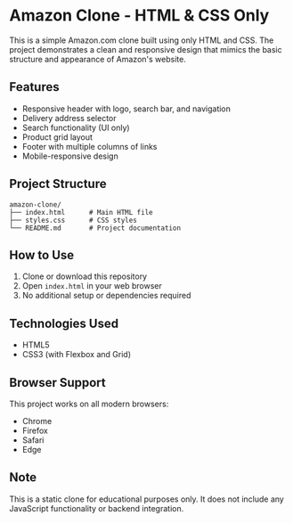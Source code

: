 # Amazon Clone - HTML & CSS Only

This is a simple Amazon.com clone built using only HTML and CSS. The project demonstrates a clean and responsive design that mimics the basic structure and appearance of Amazon's website.

## Features

- Responsive header with logo, search bar, and navigation
- Delivery address selector
- Search functionality (UI only)
- Product grid layout
- Footer with multiple columns of links
- Mobile-responsive design

## Project Structure

```
amazon-clone/
├── index.html      # Main HTML file
├── styles.css      # CSS styles
└── README.md       # Project documentation
```

## How to Use

1. Clone or download this repository
2. Open `index.html` in your web browser
3. No additional setup or dependencies required

## Technologies Used

- HTML5
- CSS3 (with Flexbox and Grid)

## Browser Support

This project works on all modern browsers:
- Chrome
- Firefox
- Safari
- Edge

## Note

This is a static clone for educational purposes only. It does not include any JavaScript functionality or backend integration. 